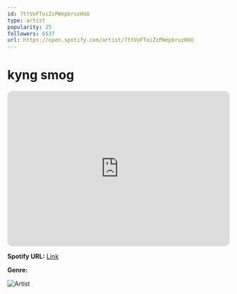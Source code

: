 ```yaml
---
id: 7ttVoFToiZzPWepbruzHUU
type: artist
popularity: 25
followers: 6537
url: https://open.spotify.com/artist/7ttVoFToiZzPWepbruzHUU
---
```

# kyng smog

<iframe style="border-radius:12px" src="https://open.spotify.com/embed/artist/7ttVoFToiZzPWepbruzHUU" width="100%" height="352" frameBorder="0" allowfullscreen="" allow="autoplay; clipboard-write; encrypted-media; fullscreen; picture-in-picture" loading="lazy"></iframe>

**Spotify URL:** [Link](https://open.spotify.com/artist/7ttVoFToiZzPWepbruzHUU)

**Genre:** 

![Artist](https://i.scdn.co/image/ab6761610000e5eb67c0ca908f3ff5aa7dd48f98)

